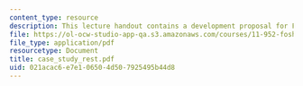 ```yaml
---
content_type: resource
description: This lecture handout contains a development proposal for Fuzhou, China.
file: https://ol-ocw-studio-app-qa.s3.amazonaws.com/courses/11-952-foshan-china-workshop-spring-2004/021acac6e7e106504d507925495b44d8_case_study_rest.pdf
file_type: application/pdf
resourcetype: Document
title: case_study_rest.pdf
uid: 021acac6-e7e1-0650-4d50-7925495b44d8
---
```


